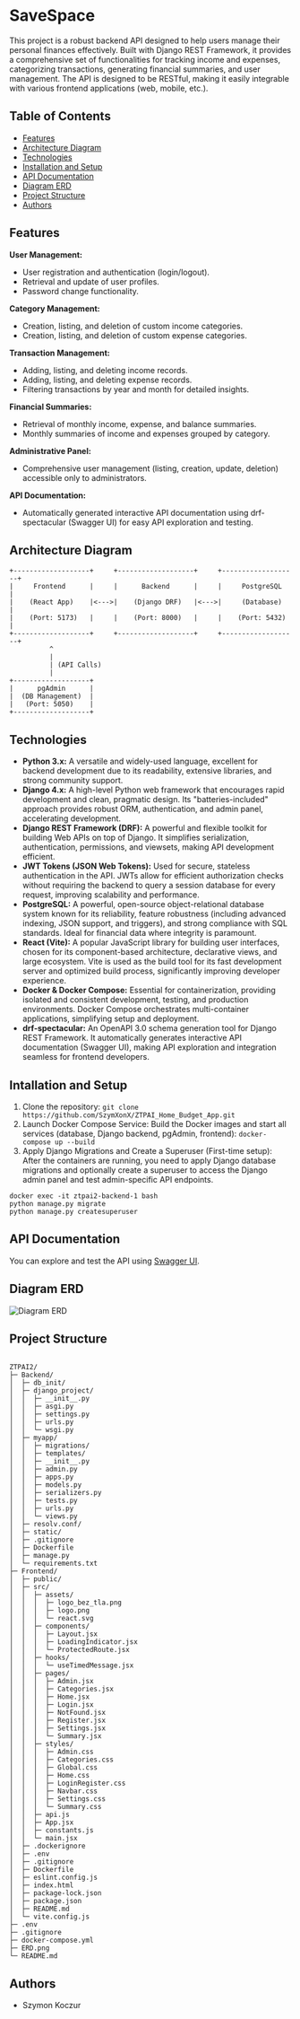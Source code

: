 # SaveSpace

This project is a robust backend API designed to help users manage their personal finances effectively. Built with Django REST Framework, it provides a comprehensive set of functionalities for tracking income and expenses, categorizing transactions, generating financial summaries, and user management. The API is designed to be RESTful, making it easily integrable with various frontend applications (web, mobile, etc.).

## Table of Contents
- [Features](#features)
- [Architecture Diagram](#architecture-diagram)
- [Technologies](#technologies)
- [Installation and Setup](#installation-and-setup)
- [API Documentation](API-Documentation)
- [Diagram ERD](#diagram-erd)
- [Project Structure](#project-structure)
- [Authors](#authors)

## Features
**User Management:**
- User registration and authentication (login/logout).
- Retrieval and update of user profiles.
- Password change functionality.

**Category Management:**
- Creation, listing, and deletion of custom income categories.
- Creation, listing, and deletion of custom expense categories.

**Transaction Management:**
- Adding, listing, and deleting income records.
- Adding, listing, and deleting expense records.
- Filtering transactions by year and month for detailed insights.

**Financial Summaries:**
- Retrieval of monthly income, expense, and balance summaries.
- Monthly summaries of income and expenses grouped by category.

**Administrative Panel:**
- Comprehensive user management (listing, creation, update, deletion) accessible only to administrators.

**API Documentation:**
- Automatically generated interactive API documentation using drf-spectacular (Swagger UI) for easy API exploration and testing.


## Architecture Diagram
```
+-------------------+     +-------------------+     +-------------------+
|     Frontend      |     |      Backend      |     |     PostgreSQL    |
|    (React App)    |<--->|    (Django DRF)   |<--->|     (Database)    |
|    (Port: 5173)   |     |    (Port: 8000)   |     |    (Port: 5432)   |
+-------------------+     +-------------------+     +-------------------+
          ^                  
          |                    
          | (API Calls)      
          |                 
+-------------------+
|      pgAdmin      |
|  (DB Management)  |
|   (Port: 5050)    |
+-------------------+
```

## Technologies
- **Python 3.x:** A versatile and widely-used language, excellent for backend development due to its readability, extensive libraries, and strong community support.
- **Django 4.x:** A high-level Python web framework that encourages rapid development and clean, pragmatic design. Its "batteries-included" approach provides robust ORM, authentication, and admin panel, accelerating development.
- **Django REST Framework (DRF):** A powerful and flexible toolkit for building Web APIs on top of Django. It simplifies serialization, authentication, permissions, and viewsets, making API development efficient.
- **JWT Tokens (JSON Web Tokens):** Used for secure, stateless authentication in the API. JWTs allow for efficient authorization checks without requiring the backend to query a session database for every request, improving scalability and performance.
- **PostgreSQL:** A powerful, open-source object-relational database system known for its reliability, feature robustness (including advanced indexing, JSON support, and triggers), and strong compliance with SQL standards. Ideal for financial data where integrity is paramount.
- **React (Vite):** A popular JavaScript library for building user interfaces, chosen for its component-based architecture, declarative views, and large ecosystem. Vite is used as the build tool for its fast development server and optimized build process, significantly improving developer experience.
- **Docker & Docker Compose:** Essential for containerization, providing isolated and consistent development, testing, and production environments. Docker Compose orchestrates multi-container applications, simplifying setup and deployment.
- **drf-spectacular:** An OpenAPI 3.0 schema generation tool for Django REST Framework. It automatically generates interactive API documentation (Swagger UI), making API exploration and integration seamless for frontend developers.

## Intallation and Setup
1. Clone the repository:
``` git clone https://github.com/SzymXonX/ZTPAI_Home_Budget_App.git ```
2. Launch Docker Compose Service:
Build the Docker images and start all services (database, Django backend, pgAdmin, frontend):
``` docker-compose up --build ```
3. Apply Django Migrations and Create a Superuser (First-time setup):
After the containers are running, you need to apply Django database migrations and optionally create a superuser to access the Django admin panel and test admin-specific API endpoints.
``` 
docker exec -it ztpai2-backend-1 bash
python manage.py migrate
python manage.py createsuperuser
```

## API Documentation
You can explore and test the API using [Swagger UI](http://localhost:8000/api/docs/swagger-ui/).

## Diagram ERD
![Diagram ERD](ERD.png)


## Project Structure
```

ZTPAI2/
├─ Backend/
│  ├─ db_init/
│  ├─ django_project/
│  │  ├─ __init__.py
│  │  ├─ asgi.py
│  │  ├─ settings.py
│  │  ├─ urls.py
│  │  └─ wsgi.py
│  ├─ myapp/
│  │  ├─ migrations/
│  │  ├─ templates/
│  │  ├─ __init__.py
│  │  ├─ admin.py
│  │  ├─ apps.py
│  │  ├─ models.py
│  │  ├─ serializers.py
│  │  ├─ tests.py
│  │  ├─ urls.py
│  │  └─ views.py
│  ├─ resolv.conf/
│  ├─ static/
│  ├─ .gitignore
│  ├─ Dockerfile
│  ├─ manage.py
│  └─ requirements.txt
├─ Frontend/
│  ├─ public/
│  ├─ src/
│  │  ├─ assets/
│  │  │  ├─ logo_bez_tla.png
│  │  │  ├─ logo.png
│  │  │  └─ react.svg
│  │  ├─ components/
│  │  │  ├─ Layout.jsx
│  │  │  ├─ LoadingIndicator.jsx
│  │  │  └─ ProtectedRoute.jsx
│  │  ├─ hooks/
│  │  │  └─ useTimedMessage.jsx
│  │  ├─ pages/
│  │  │  ├─ Admin.jsx
│  │  │  ├─ Categories.jsx
│  │  │  ├─ Home.jsx
│  │  │  ├─ Login.jsx
│  │  │  ├─ NotFound.jsx
│  │  │  ├─ Register.jsx
│  │  │  ├─ Settings.jsx
│  │  │  └─ Summary.jsx
│  │  ├─ styles/
│  │  │  ├─ Admin.css
│  │  │  ├─ Categories.css
│  │  │  ├─ Global.css
│  │  │  ├─ Home.css
│  │  │  ├─ LoginRegister.css
│  │  │  ├─ Navbar.css
│  │  │  ├─ Settings.css
│  │  │  └─ Summary.css
│  │  ├─ api.js
│  │  ├─ App.jsx
│  │  ├─ constants.js
│  │  └─ main.jsx
│  ├─ .dockerignore
│  ├─ .env
│  ├─ .gitignore
│  ├─ Dockerfile
│  ├─ eslint.config.js
│  ├─ index.html
│  ├─ package-lock.json
│  ├─ package.json
│  ├─ README.md
│  └─ vite.config.js
├─ .env
├─ .gitignore
├─ docker-compose.yml
├─ ERD.png
└─ README.md

```

## Authors
- Szymon Koczur
